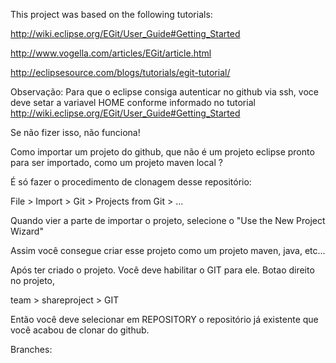 This project was based on the following tutorials: 

http://wiki.eclipse.org/EGit/User_Guide#Getting_Started

http://www.vogella.com/articles/EGit/article.html

http://eclipsesource.com/blogs/tutorials/egit-tutorial/

Observação: Para que o eclipse consiga autenticar no github via ssh, voce
deve setar a variavel HOME conforme informado no tutorial http://wiki.eclipse.org/EGit/User_Guide#Getting_Started

Se não fizer isso, não funciona!


Como importar um projeto do github, que não é um projeto eclipse pronto para ser importado, como um projeto maven local ?

É só fazer o procedimento de clonagem desse repositório: 

File > Import > Git > Projects from Git > ...

Quando vier a parte de importar o projeto, selecione o "Use the New Project Wizard"

Assim você consegue criar esse projeto como um projeto maven, java, etc...

Após ter criado o projeto. Você deve habilitar o GIT para ele. Botao direito no projeto,

team > shareproject > GIT

Então você deve selecionar em REPOSITORY o repositório já existente que você acabou de clonar do github.


Branches:



